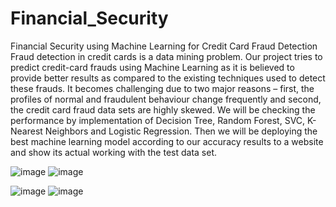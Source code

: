 # Financial_Security
Financial Security using Machine Learning for Credit Card Fraud Detection
Fraud detection in credit cards is a data mining problem. Our project tries to predict credit-card frauds using Machine Learning as it is believed to provide better results
as compared to the existing techniques used to detect these frauds. It becomes challenging due to two major reasons – first, the profiles of normal and fraudulent
behaviour change frequently and second, the credit card fraud data sets are highly skewed. We will be checking the performance by implementation of Decision Tree,
Random Forest, SVC, K-Nearest Neighbors and Logistic Regression. Then we will be deploying the best machine learning model according to our accuracy results to
a website and show its actual working with the test data set.


![image](https://user-images.githubusercontent.com/64862672/186264157-cdde169d-3412-4f65-9842-86cfc2d38ced.png)
![image](https://user-images.githubusercontent.com/64862672/186264227-cb7412b8-a97f-477f-a90b-53d3af982cd8.png)

![image](https://user-images.githubusercontent.com/64862672/186264281-5ef248df-cbd8-4d3e-823b-a88ebdf97ccb.png)
![image](https://user-images.githubusercontent.com/64862672/186264317-b44ec467-427b-4cda-accd-e53e671f01c5.png)

